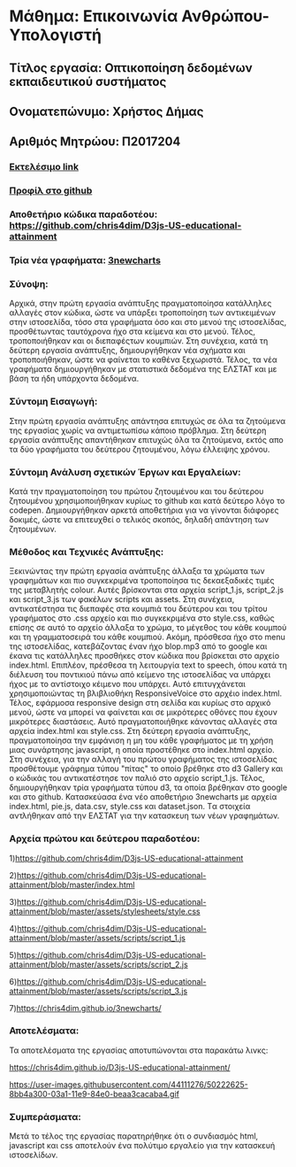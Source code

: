 # Μάθημα: Επικοινωνία Ανθρώπου-Υπολογιστή
## Τίτλος εργασία: Οπτικοποίηση δεδομένων εκπαιδευτικού συστήματος
 
## Ονοματεπώνυμο: Χρήστος Δήμας
## Αριθμός Μητρώου: Π2017204

### [Εκτελέσιμο link](https://chris4dim.github.io/D3js-US-educational-attainment/ '[Εκτελέσιμο link')
### [Προφίλ στο github](https://github.com/chris4dim 'Προφίλ στο github')
### Αποθετήριο κώδικα παραδοτέου: https://github.com/chris4dim/D3js-US-educational-attainment
### Τρία νέα γραφήματα: [3newcharts](https://chris4dim.github.io/3newcharts/ '[3newcharts')
 
### Σύνοψη:
Αρχικά, στην πρώτη εργασία ανάπτυξης πραγματοποίησα κατάλληλες αλλαγές στον κώδικα, ώστε να υπάρξει τροποποίηση των αντικειμένων στην ιστοσελίδα, τόσο στα γραφήματα όσο και στο μενού της ιστοσελίδας, προσθέτωντας ταυτόχρονα ήχο στα κείμενα και στο μενού. Τέλος, τροποποιήθηκαν και οι διεπαφέςτων κουμπιών. Στη συνέχεια, κατά τη δεύτερη εργασία ανάπτυξης, δημιουργήθηκαν νέα σχήματα και τροποποιήθηκαν, ώστε να φαίνεται το καθένα ξεχωριστά. Τέλος, τα νέα γραφήματα δημιουργήθηκαν με στατιστικά δεδομένα της ΕΛΣΤΑΤ και με βάση τα ήδη υπάρχοντα δεδομένα.

### Σύντομη Εισαγωγή:
Στην πρώτη εργασία ανάπτυξης απάντησα επιτυχώς σε όλα τα ζητούμενα της εργασίας χωρίς να αντιμετωπίσω κάποιο πρόβλημα. Στη δεύτερη εργασία ανάπτυξης απαντήθηκαν επιτυχώς όλα τα ζητούμενα, εκτός απο τα δύο γραφήματα του δεύτερου ζητουμένου, λόγω έλλειψης χρόνου.

### Σύντομη Ανάλυση σχετικών Έργων και Εργαλείων:
Κατά την πραγματοποίηση του πρώτου ζητουμένου και του δεύτερου ζητουμένου χρησιμοποιήθηκαν κυρίως το github και κατά δεύτερο λόγο το codepen. Δημιουργήθηκαν αρκετά αποθετήρια για να γίνονται διάφορες δοκιμές, ώστε να επιτευχθεί ο τελικός σκοπός, δηλαδή απάντηση των ζητουμένων.

### Μέθοδος και Τεχνικές Ανάπτυξης:
Ξεκινώντας την πρώτη εργασία ανάπτυξης άλλαξα τα χρώματα των γραφημάτων και πιο συγκεκριμένα τροποποίησα τις δεκαεξαδικές τιμές της μεταβλητής colour. Αυτές βρίσκονται στα αρχεία script_1.js, script_2.js και script_3.js των φακέλων scripts και assets. Στη συνέχεια, αντικατέστησα τις διεπαφές στα κουμπιά του δεύτερου και του τρίτου γραφήματος στο .css αρχείο και πιο συγκεκριμένα στο style.css, καθώς επίσης σε αυτό το αρχείο άλλαξα το χρώμα, το μέγεθος του κάθε κουμπού και τη γραμματοσειρά του κάθε κουμπιού. Ακόμη, πρόσθεσα ήχο στο menu της ιστοσελίδας, κατεβάζοντας έναν ήχο blop.mp3 από το google και έκανα τις κατάλληλες προσθήκες στον κώδικα που βρίσκεται στο αρχείο index.html. Επιπλέον, πρέσθεσα τη λειτουργία text to speech, όπου κατά τη διέλευση του ποντικιού πάνω από κείμενο της ιστοσελίδας να υπάρχει ήχος  με το αντίστοιχο κέιμενο που υπάρχει. Αυτό επιτυγχάνεται χρησιμοποιώντας τη βλιβλιοθήκη ResponsiveVoice στο αρχέιο index.html. Τέλος, εφάρμοσα responsive design στη σελίδα και κυρίως στο αρχικό μενού, ώστε να μπορεί να φαίνεται και σε μικρότερες οθόνες που έχουν μικρότερες διαστάσεις. Αυτό πραγματοποιήθηκε κάνοντας αλλαγές στα αρχεία index.html και style.css. Στη δεύτερη εργασία ανάπτυξης, πραγματοποίησα την εμφάνιση η μη του κάθε γραφήματος με τη χρήση μιας συνάρτησης javascript, η οποία προστέθηκε στο index.html αρχείο. Στη συνέχεια, για την αλλαγή του πρώτου γραφήματος της ιστοσελίδας προσθέτουμε γράφημα τύπου "πίτας" το οποίο βρέθηκε στο d3 Gallery και ο κώδικάς του αντικατέστησε τον παλιό στο αρχείο script_1.js. Τέλος, δημιουργήθηκαν τρία γραφήματα τύπου d3, τα οποία βρέθηκαν στο google και στο github. Κατασκεύασα ένα νέο αποθετήριο 3newcharts με αρχεία index.html, pie.js, data.csv, style.css και dataset.json. Tα στοιχεία αντλήθηκαν από την ΕΛΣΤΑΤ για την κατασκευη των νέων γραφημάτων.

### Αρχεία πρώτου και δεύτερου παραδοτέου:
1)https://github.com/chris4dim/D3js-US-educational-attainment

2)https://github.com/chris4dim/D3js-US-educational-attainment/blob/master/index.html

3)https://github.com/chris4dim/D3js-US-educational-attainment/blob/master/assets/stylesheets/style.css

4)https://github.com/chris4dim/D3js-US-educational-attainment/blob/master/assets/scripts/script_1.js

5)https://github.com/chris4dim/D3js-US-educational-attainment/blob/master/assets/scripts/script_2.js

6)https://github.com/chris4dim/D3js-US-educational-attainment/blob/master/assets/scripts/script_3.js

7)https://chris4dim.github.io/3newcharts/

### Αποτελέσματα:
Τα αποτελέσματα της εργασίας αποτυπώνονται στα παρακάτω λινκς:

https://chris4dim.github.io/D3js-US-educational-attainment/

https://user-images.githubusercontent.com/44111276/50222625-8bb4a300-03a1-11e9-84e0-beaa3cacaba4.gif

### Συμπεράσματα:
Μετά το τέλος της εργασίας παρατηρήθηκε ότι o συνδιασμός html, javascript και css αποτελούν ένα πολύτιμο εργαλείο για την κατασκευή ιστοσελίδων.

